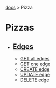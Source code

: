 [docs](../README.md#mullino-api) > Pizza

# Pizzas

- ## [Edges](EDGES.md#edges)
    
    - [GET all edges](GETEDGES.md)
    - [GET one edge](GETEDGE.md)
    - [CREATE edge](CREATEEDGE.md)
    - [UPDATE edge](UPDATEEDGE.md)
    - [DELETE edge](DELETEEDGE.md)
